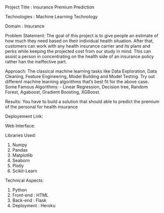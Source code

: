 Project Title : Insurance Premium Prediction

Technologies : Machine Learning Technology

Domain : Insurance

Problem Statement: 
The goal of this project is to give people an estimate of how much they need based on
their individual health situation. After that, customers can work with any health insurance carrier and its plans and perks while keeping the projected cost from our study in mind. This can assist a person in concentrating on the health side of an insurance policy rather han the ineffective part.

Approach: 
The classical machine learning tasks like Data Exploration, Data Cleaning, Feature Engineering, Model Building and Model Testing. Try out different machine learning algorithms that’s best fit for the above case.
Some Famous Algorithms: - Linear Regression, Decision tree, Random Forest, Agaboost, Gradient Boosting, XGBoost.

Results: 
You have to build a solution that should able to predict the premium of the personal for health insurance

Deployement Link:

Web Interface:

Libraries Used:
1. Numpy
2. Pandas
3. Matplotlib
4. Seaborn
5. Plotly
6. Scikit-Learn

Technical Aspects:
1. Python
2. Front-end : HTML
3. Back-end : Flask
4. Deployment : Heroku
